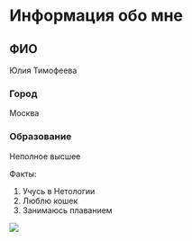 # Информация обо мне

## ФИО
Юлия Тимофеева

### Город
Москва

### Образование
Неполное высшее

Факты:

1. Учусь в Нетологии
2. Люблю кошек
3. Занимаюсь плаванием

![](https://sun9-28.userapi.com/impg/cUE-DDvmwd14IaWcGGS49kLF86BFFkfoOdjXlw/3e3PgxvY7EQ.jpg?size=1620x2160&quality=95&sign=ff9f07d9f194998137fe8f439a4e13f2&type=album)
